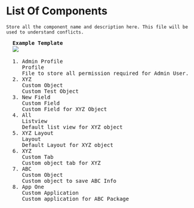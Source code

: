 # List Of Components
```
Store all the component name and description here. This file will be used to understand conflicts.
```

<pre>
  <b>Example Template</b>
  <img src="https://github.com/DhanarajaN/LWC_Examples/assets/78594315/73e559c5-2011-4463-b55f-7bb6bbf6ea11"/>
</pre>

<pre>
  1. Admin Profile
     Profile
     File to store all permission required for Admin User.
  2. XYZ
     Custom Object
     Custom Test Object
  3. New Field
     Custom Field
     Custom Field for XYZ Object
  4. All
     Listview
     Default list view for XYZ object
  5. XYZ Layout
     Layout
     Default Layout for XYZ object
  6. XYZ
     Custom Tab
     Custom object tab for XYZ
  7. ABC
     Custom Object
     Custom object to save ABC Info
  8. App One
     Custom Application
     Custom application for ABC Package
</pre>